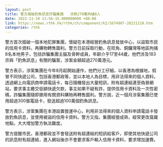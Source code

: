 ```yaml
---
layout: post
title: 警方搗破釣魚訊息詐騙集團   涉款270萬拘捕8人
date: 2022-11-10 11:56:15.000000000 +08:00
link: https://news.rthk.hk/rthk/ch/component/k2/1674987-20221110.htm
categories: rthk
---
```


警方首次搗破一個本地犯罪集團，懷疑在本港經營釣魚訊息發放中心，以盜取市民的信用卡資料，再購物轉售圖利。警方日前採取行動，在旺角、銅鑼灣等地區拘捕8名本地男子，包括詐騙集團主腦及骨幹成員，年齡介乎17至44歲，他們涉及183宗與「釣魚訊息」有關的騙案，涉案金額超過270萬港元。

警方表示，涉案集團在今年8月起開始運作，他們分工仔細，以香港為根據地，假冒不同快遞公司，包括香港郵政等，並以本地人為目標，用非法得來的個人資料，透過網上向電訊商申請電話卡，每日隨機發出大量短訊，附有超連結連至偽冒網站，要求事主繳交低額快遞欠款，事主如果不疑有詐，提供信用卡資料及一次性密碼，詐騙集團隨即挪用有關資料購物再轉售圖利。警方說，近一個月涉案集團已使用超過300張電話卡，發送超過100萬個釣魚訊息。

警方表示，涉案集團在本港設置營運中心，利用非法得來的個人資料申請電話卡發放釣魚訊息，並使用被盜的信用卡資料。警方又指，集團經營成熟，經常更改窩藏地點，大大增加警方執法難度。

警方提醒市民，香港郵政並不會發送附有超連結的短訊給客戶，即使其他快遞公司的訊息附有超連結，進入網站後亦不會要求客戶輸入信用卡資料，要求增加運費。

